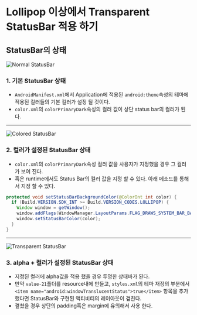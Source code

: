 # Lollipop 이상에서 Transparent StatusBar 적용 하기 

## StatusBar의 상태  

![Normal StatusBar](https://github.com/ksu3101/TIL/blob/master/Android/images/layout_structure_system_color3.png)  
### 1. 기본 StatusBar 상태  
- `AndroidManifest.xml`에서 Application에 적용된 `android:theme`속성의 테마에 적용된 컬러들의 기본 컬러가 설정 될 것이다. 
- `color.xml`의 `colorPrimaryDark`속성의 컬러 값이 상단 status bar의 컬러가 된다.   
   
--- 
![Colored StatusBar](https://github.com/ksu3101/TIL/blob/master/Android/images/layout_structure_system_color1.png)     
### 2. 컬러가 설정된 StatusBar 상태   
- `color.xml`의 `colorPrimaryDark`속성 컬러 값을 사용자가 지정했을 경우 그 컬러가 보여 진다.  
- 혹은 runtime에서도 Status Bar의 컬러 값을 지정 할 수 있다. 아래 메소드를 통해서 지정 할 수 있다.  
```java
protected void setStatusBarBackgroundColor(@ColorInt int color) {
  if (Build.VERSION.SDK_INT >= Build.VERSION_CODES.LOLLIPOP) {
    Window window = getWindow();
    window.addFlags(WindowManager.LayoutParams.FLAG_DRAWS_SYSTEM_BAR_BACKGROUNDS);
    window.setStatusBarColor(color);
  }
}
```  
   
--- 
![Transparent StatusBar](https://github.com/ksu3101/TIL/blob/master/Android/images/layout_structure_system_color2.png)     
### 3. alpha + 컬러가 설정된 StatusBar 상태    
- 지정된 컬러에 alpha값을 적용 했을 경우 투명한 상태바가 된다.    
- 만약 `value-21`폴더를 resource내에 만들고, `styles.xml`의 테마 재정의 부분에서 `<item name="android:windowTranslucentStatus">true</item>` 항목을 추가 했다면 StatusBar와 구현된 액티비티의 레이아웃이 곂친다. 
- 곂쳤을 경우 상단의 padding혹은 margin에 유의해서 사용 한다. 


